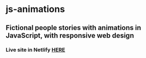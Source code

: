 # js-animations
## Fictional people stories with animations in JavaScript, with responsive web design

### Live site in Netlify [HERE](https://demopeoplestories.netlify.app/)
